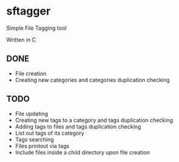 # sftagger
Simple File Tagging tool

Written in C

## DONE
* File creation
* Creating new categories and categories duplication checking

## TODO
* File updating
* Creating new tags to a category and tags duplication checking
* Adding tags to files and tags duplication checking
* List out tags of its category
* Tags searching
* Files printout via tags
* Include files inside a child directory upon file creation

